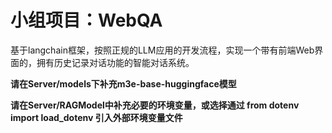 # 小组项目：WebQA

基于langchain框架，按照正规的LLM应用的开发流程，实现一个带有前端Web界面的，拥有历史记录对话功能的智能对话系统。

**请在Server/models下补充m3e-base-huggingface模型**

**请在Server/RAGModel中补充必要的环境变量，或选择通过 from dotenv import load_dotenv 引入外部环境变量文件**